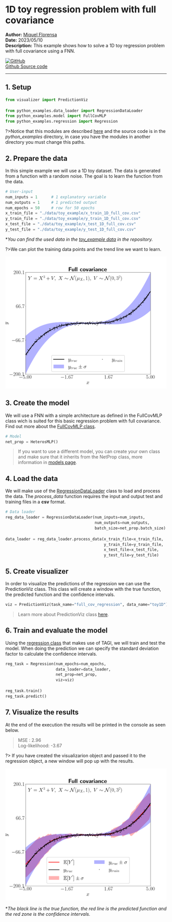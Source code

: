 # 1D toy regression problem with full covariance

**Author:** [Miquel Florensa](https://www.linkedin.com/in/miquel-florensa/)  
**Date:** 2023/05/10  
**Description:** This example shows how to solve a 1D toy regression problem with full covariance using a FNN.  

<a href="https://github.com/lhnguyen102/cuTAGI/blob/main/python_examples/fullcov_regression_runner.py" class="github-link">
  <div class="github-icon-container">
    <img src="../../images/GitHub-Mark.png" alt="GitHub" height="32" width="64">
  </div>
  <div class="github-text-container">
    Github Source code
  </div>
</a>

---

## 1. Setup

```python
from visualizer import PredictionViz

from python_examples.data_loader import RegressionDataLoader
from python_examples.model import FullCovMLP
from python_examples.regression import Regression
```

?>Notice that this modules are described [here](modules/modules.md) and the source code is in the *python_examples* directory, in case you have the modules in another directory you must change this paths.

## 2. Prepare the data

In this simple example we will use a 1D toy dataset. The data is generated from a function with a random noise. The goal is to learn the function from the data.

```python
# User-input
num_inputs = 1      # 1 explanatory variable
num_outputs = 1     # 1 predicted output
num_epochs = 50     # row for 50 epochs
x_train_file = "./data/toy_example/x_train_1D_full_cov.csv"
y_train_file = "./data/toy_example/y_train_1D_full_cov.csv"
x_test_file = "./data/toy_example/x_test_1D_full_cov.csv"
y_test_file = "./data/toy_example/y_test_1D_full_cov.csv"
```

**You can find the used data in the [toy_example data](https://github.com/lhnguyen102/cuTAGI/tree/main/data/toy_example) in the repository.*

?>We can plot the training data points and the trend line we want to learn.

![1D toy full covariance problem data](../../images/1D_toy_regression_fullcov_data.png)

## 3. Create the model

We will use a FNN with a simple architecture as defined in the FullCovMLP class wich is suited for this basic regression problem with full covariance. Find out more about the [FullCovMLP class](modules/models?id=full-covariance-regression-mlp-class).

```python
# Model
net_prop = HeterosMLP()
```

> If you want to use a different model, you can create your own class and make sure that it inherits from the NetProp class, more information in [models page](modules/models?id=netprop-class).

## 4. Load the data

We will make use of the [RegressionDataLoader](modules/data-loader?id=data-loader) class to load and process the data. The *process_data* function requires the input and output test and training files in a **csv** format.

```python
# Data loader
reg_data_loader = RegressionDataLoader(num_inputs=num_inputs,
                                       num_outputs=num_outputs,
                                       batch_size=net_prop.batch_size)
                                       
data_loader = reg_data_loader.process_data(x_train_file=x_train_file,
                                           y_train_file=y_train_file,
                                           x_test_file=x_test_file,
                                           y_test_file=y_test_file)
```

## 5. Create visualizer

In order to visualize the predictions of the regression we can use the PredictionViz class. This class will create a window with the true function, the predicted function and the confidence intervals.

```python
viz = PredictionViz(task_name="full_cov_regression", data_name="toy1D")
```

> Learn more about  PredictionViz class [here](https://github.com/lhnguyen102/cuTAGI/blob/main/visualizer.py).

## 6. Train and evaluate the model

Using the [regression class](modules/regression?id=regression-class) that makes use of TAGI, we will train and test the model. When doing the prediction we can specify the standard deviation factor to calculate the confidence intervals.

```python
reg_task = Regression(num_epochs=num_epochs,
                      data_loader=data_loader,
                      net_prop=net_prop,
                      viz=viz)

reg_task.train()
reg_task.predict()
```

## 7. Visualize the results

At the end of the execution the results will be printed in the console as seen below.

> MSE           :  2.96  
> Log-likelihood: -3.67

?> If you have created the visualizarion object and passed it to the regression object, a new window will pop up with the results.

![1D toy regression heteroscedastic problem](../../images/1D_toy_regression_fullcov.png)

**The black line is the true function, the red line is the predicted function and the red zone is the confidence intervals.*
